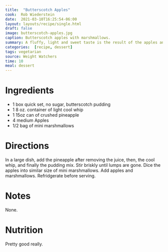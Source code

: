 ```yaml
---
title:  "Butterscotch Apples"
cook:  Rob Wiederstein
date:  2021-03-10T16:25:54-06:00
layout: layouts/recipe/single.html
draft: false
image: butterscotch-apples.jpg
caption: Butterscotch apples with marshmallows.
summary: A fluffy, light and sweet taste is the result of the apples and butterscotch pudding.  It makes for a light dessert option and great dish to take to a gathering.
categories:  [recipe, dessert]
tags: vegetarian
source: Weight Watchers
time: 10
meal: dessert
---
```


# Ingredients

-   1 box quick set, no sugar, butterscotch pudding
-   1 8 oz. container of light cool whip
-   1 15oz can of crushed pineapple
-   4 medium Apples
-   1/2 bag of mini marshmallows

# Directions

In a large dish, add the pineapple after removing the juice, then, the cool whip, and finally the pudding mix.  Stir briskly until lumps are gone.  Dice the apples into similar size of mini marshmallows.  Add apples and marshmallows.  Refridgerate before serving.

# Notes

None.

# Nutrition

Pretty good really.
